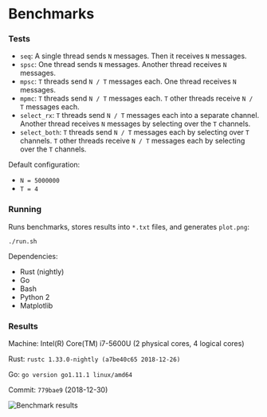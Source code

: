 # Benchmarks

### Tests

* `seq`: A single thread sends `N` messages. Then it receives `N` messages.
* `spsc`: One thread sends `N` messages. Another thread receives `N` messages.
* `mpsc`: `T` threads send `N / T` messages each. One thread receives `N` messages.
* `mpmc`: `T` threads send `N / T` messages each. `T` other threads receive `N / T` messages each.
* `select_rx`: `T` threads send `N / T` messages each into a separate channel. Another thread receives `N` messages by selecting over the `T` channels.
* `select_both`: `T` threads send `N / T` messages each by selecting over `T` channels. `T` other threads receive `N / T` messages each by selecting over the `T` channels.

Default configuration:

- `N = 5000000`
- `T = 4`

### Running

Runs benchmarks, stores results into `*.txt` files, and generates `plot.png`:

```
./run.sh
```

Dependencies:

- Rust (nightly)
- Go
- Bash
- Python 2
- Matplotlib

### Results

Machine: Intel(R) Core(TM) i7-5600U (2 physical cores, 4 logical cores)

Rust: `rustc 1.33.0-nightly (a7be40c65 2018-12-26)`

Go: `go version go1.11.1 linux/amd64`

Commit: `779bae9` (2018-12-30)

![Benchmark results](https://i.imgur.com/KFb9GvV.png)
